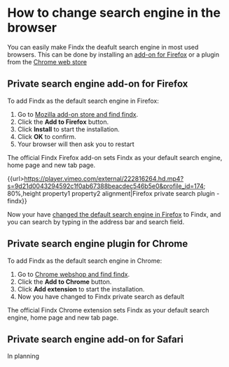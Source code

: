 # How to change search engine in the browser
You can easily make Findx the deafult search engine in most used browsers. This can be done by installing an [add-on for Firefox](https://addons.mozilla.org/) or a plugin from the [Chrome web store](https://chrome.google.com/webstore/)

## Private search engine add-on for Firefox
To add Findx as the default search engine in Firefox:  
  1. Go to [Mozilla add-on store and find findx](https://addons.mozilla.org/firefox/addon/findx/).  
  2. Click the **Add to Firefox** button.  
  3. Click **Install** to start the installation. 
  4. Click **OK** to confirm.
  5. Your browser will then ask you to restart
  
  The official Findx Firefox add-on sets Findx as your default search engine, home page and new tab page.
  
{{url>https://player.vimeo.com/external/222816264.hd.mp4?s=9d21d0043294592c1f0ab67388beacdec546b5e0&profile_id=174; 80%,height property1 property2 alignment|Firefox private search plugin - findx}}

Now your have [changed the default search engine in Firefox](https://www.findx.com) to Findx, and you can search by typing in the address bar and search field.

## Private search engine plugin for Chrome  
To add Findx as the default search engine in Chrome:  
  1. Go to [Chrome webshop and find findx](https://chrome.google.com/webstore/detail/findx/geahfdadhjfapiobjjgjdoimibohfeml).  
  2. Click the **Add to Chrome** button.  
  3. Click **Add extension** to start the installation. 
  4. Now you have changed to Findx private search as default 
  
The official Findx Chrome extension sets Findx as your default search engine, home page and new tab page.

## Private search engine add-on for Safari  
In planning
  

